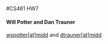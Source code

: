 #CS461 HW7
#### Will Potter and Dan Trauner
[wspotter[at]midd](mailto:wspotter@middlebury.edu) and [dtrauner[at]midd](mailto:dtrauner@middlebury.edu)
